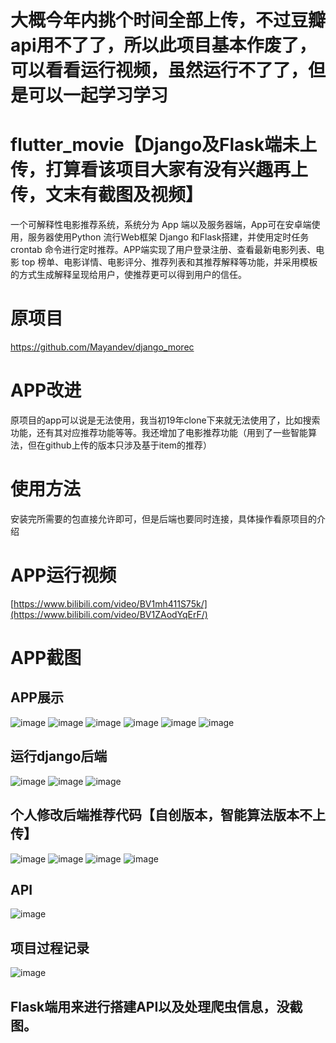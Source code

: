 # 大概今年内挑个时间全部上传，不过豆瓣api用不了了，所以此项目基本作废了，可以看看运行视频，虽然运行不了了，但是可以一起学习学习

# flutter_movie【Django及Flask端未上传，打算看该项目大家有没有兴趣再上传，文末有截图及视频】
一个可解释性电影推荐系统，系统分为 App 端以及服务器端，App可在安卓端使用，服务器使用Python 流行Web框架 Django 和Flask搭建，并使用定时任务 crontab 命令进行定时推荐。APP端实现了用户登录注册、查看最新电影列表、电影 top 榜单、电影详情、电影评分、推荐列表和其推荐解释等功能，并采用模板的方式生成解释呈现给用户，使推荐更可以得到用户的信任。

# 原项目
https://github.com/Mayandev/django_morec

# APP改进
原项目的app可以说是无法使用，我当初19年clone下来就无法使用了，比如搜索功能，还有其对应推荐功能等等。我还增加了电影推荐功能（用到了一些智能算法，但在github上传的版本只涉及基于item的推荐）

# 使用方法
安装完所需要的包直接允许即可，但是后端也要同时连接，具体操作看原项目的介绍

# APP运行视频

[https://www.bilibili.com/video/BV1mh411S75k/](https://www.bilibili.com/video/BV1ZAodYqErF/)

# APP截图

## APP展示
![image](screenshots/TIM图片20200317190746.png)
![image](screenshots/TIM图片20200317193432.png)
![image](screenshots/TIM图片20200317201839.png)
![image](screenshots/微信图片_20200316170852.png)
![image](screenshots/微信图片_20200308191244.png)
![image](screenshots/微信图片_20200308191254.png)

## 运行django后端
![image](screenshots/TIM图片20200308193644.png)
![image](screenshots/TIM图片20200309193700.png)
![image](screenshots/TIM图片20200330120410.png)

## 个人修改后端推荐代码【自创版本，智能算法版本不上传】
![image](screenshots/TIM图片20200309170115.png)
![image](screenshots/TIM图片20200309170123.png)
![image](screenshots/TIM图片20200309170123.png)
![image](screenshots/TIM图片20200309193700.png)

## API
![image](screenshots/微信图片_20200311194753.png)

## 项目过程记录
![image](screenshots/微信图片_20200311220258.png)


## Flask端用来进行搭建API以及处理爬虫信息，没截图。

